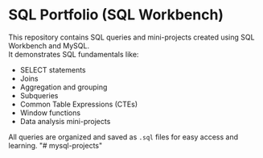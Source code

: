 # SQL Portfolio (SQL Workbench)

This repository contains SQL queries and mini-projects created using SQL Workbench and MySQL.  
It demonstrates SQL fundamentals like:

- SELECT statements
- Joins
- Aggregation and grouping
- Subqueries
- Common Table Expressions (CTEs)
- Window functions
- Data analysis mini-projects

All queries are organized and saved as `.sql` files for easy access and learning.
"# mysql-projects" 
